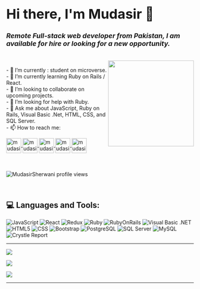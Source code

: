 <h1 style="font-size:36px;">Hi there, I'm Mudasir 👋</h1>
<h3 style="font-style: italic; font-size: 18px;"> 
Remote Full-stack web developer from Pakistan, I am available for hire or looking for a new opportunity. </h3>
<br/>
<img align='right' src="https://cdn.dribbble.com/users/1518535/screenshots/7528356/media/e11e5b8aaa2187e4e1a7c3da0553208e.gif" width="230">
<br/>
- 🔭 I’m currently : student on microverse.<br>
- 🌱 I’m currently learning Ruby on Rails / React.<br>
- 👯 I’m looking to collaborate on upcoming projects.<br>
- 🤔 I’m looking for help with Ruby.<br>
- 💬 Ask me about JavaScript, Ruby on Rails, Visual Basic .Net, HTML, CSS, and SQL Server.<br>
- 📫 How to reach me:<br>
<p>
<a href="https://twitter.com/mudasirsherwani" target="blank"><img align="center" src="https://raw.githubusercontent.com/rahuldkjain/github-profile-readme-generator/master/src/images/icons/Social/twitter.svg" alt="mudasirsherwani' twitter" height="40" width="40" />  </a><a href="https://www.linkedin.com/in/mudasir-sherwani/" target="blank"><img align="center" src="https://raw.githubusercontent.com/rahuldkjain/github-profile-readme-generator/master/src/images/icons/Social/linked-in-alt.svg" alt="mudasirsherwani' linked in" height="40" width="40" />  </a><a href="https://www.facebook.com/mudasir.sherwani" target="blank"><img align="center" src="https://raw.githubusercontent.com/rahuldkjain/github-profile-readme-generator/master/src/images/icons/Social/facebook.svg" alt="mudasirsherwani' facebook" height="40" width="40" />  </a><a href="https://www.instagram.com/mudasir_ashraf9757/" target="blank"><img align="center" src="https://raw.githubusercontent.com/rahuldkjain/github-profile-readme-generator/master/src/images/icons/Social/instagram.svg" alt="mudasirsherwani' Instagram" height="40" width="40" />  </a><a href="https://wa.me/+923326449757" target="blank"><img align="center" src="https://raw.githubusercontent.com/rahuldkjain/github-profile-readme-generator/master/src/images/icons/Social/whatsapp.svg" alt="mudasirsherwani' whatsApp" height="40" width="40" />  </a><br/><br/><br/>

<p align="left"> <img src="https://komarev.com/ghpvc/?username=MudasirSherwani&label=Profile%20views&color=0e75b6&style=flat" alt="MudasirSherwani profile views " /> </p><br/>


## 💻 Languages and Tools:
![JavaScript](https://img.shields.io/badge/javascript-%23323330.svg?style=for-the-badge&logo=javascript&logoColor=%23F7DF1E) 
![React](https://img.shields.io/badge/React-%23323330.svg?style=for-the-badge&logo=react&logoColor=61dbfb) 
![Redux](https://img.shields.io/badge/Redux-%23323330.svg?style=for-the-badge&logo=redux&logoColor=764abc)
![Ruby](https://img.shields.io/badge/Ruby-%23323330.svg?style=for-the-badge&logo=ruby&logoColor=9B111E)
![RubyOnRails](https://img.shields.io/badge/rubyonrails-%23323330.svg?style=for-the-badge&logo=rubyonrails&logoColor=9B111E)
![Visual Basic .NET](https://img.shields.io/badge/vb.net-%23563D7C.svg?style=for-the-badge&logo=visualstudio&logoColor=white)
![HTML5](https://img.shields.io/badge/html5-%23E34F26.svg?style=for-the-badge&logo=html5&logoColor=white) 
![CSS](https://img.shields.io/badge/css3-%231572B6.svg?style=for-the-badge&logo=css3&logoColor=white)
![Bootstrap](https://img.shields.io/badge/bootstrap-%23563D7C.svg?style=for-the-badge&logo=bootstrap&logoColor=white)
![PostgreSQL](https://img.shields.io/badge/postgresql-0064A5.svg?style=for-the-badge&logo=postgresql&logoColor=white)
![SQL Server](https://img.shields.io/badge/sqlserver-%23E34F26.svg?style=for-the-badge&logo=microsoftsqlserver&logoColor=white)
![MySQL](https://img.shields.io/badge/mysql-%23E34F26.svg?style=for-the-badge&logo=mysql&logoColor=white)
![Crystle Report](https://img.shields.io/badge/crystlereport-%231572B6.svg?style=for-the-badge&logo=crystlereport&logoColor=white)

---

![](https://github-readme-stats.vercel.app/api?username=MudasirSherwani&show_icons=true&theme=radical)
<br/>

![](https://github-readme-streak-stats.herokuapp.com/?user=MudasirSherwani&theme=radical&hide_border=false)<br/>

![](https://github-readme-stats.vercel.app/api/top-langs/?username=MudasirSherwani&theme=radical&hide_border=false&include_all_commits=true&count_private=true&layout=compact)


---
